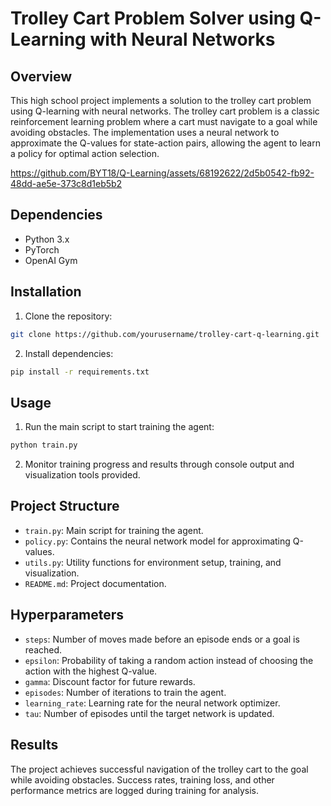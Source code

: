 # Trolley Cart Problem Solver using Q-Learning with Neural Networks

## Overview

This high school project implements a solution to the trolley cart problem using Q-learning with neural networks. The trolley cart problem is a classic reinforcement learning problem where a cart must navigate to a goal while avoiding obstacles. The implementation uses a neural network to approximate the Q-values for state-action pairs, allowing the agent to learn a policy for optimal action selection.



https://github.com/BYT18/Q-Learning/assets/68192622/2d5b0542-fb92-48dd-ae5e-373c8d1eb5b2



## Dependencies

- Python 3.x
- PyTorch
- OpenAI Gym

## Installation

1. Clone the repository:

```bash
git clone https://github.com/yourusername/trolley-cart-q-learning.git
```

2. Install dependencies:

```bash
pip install -r requirements.txt
```

## Usage

1. Run the main script to start training the agent:

```bash
python train.py
```

2. Monitor training progress and results through console output and visualization tools provided.

## Project Structure

- `train.py`: Main script for training the agent.
- `policy.py`: Contains the neural network model for approximating Q-values.
- `utils.py`: Utility functions for environment setup, training, and visualization.
- `README.md`: Project documentation.

## Hyperparameters

- `steps`: Number of moves made before an episode ends or a goal is reached.
- `epsilon`: Probability of taking a random action instead of choosing the action with the highest Q-value.
- `gamma`: Discount factor for future rewards.
- `episodes`: Number of iterations to train the agent.
- `learning_rate`: Learning rate for the neural network optimizer.
- `tau`: Number of episodes until the target network is updated.

## Results

The project achieves successful navigation of the trolley cart to the goal while avoiding obstacles. Success rates, training loss, and other performance metrics are logged during training for analysis.
